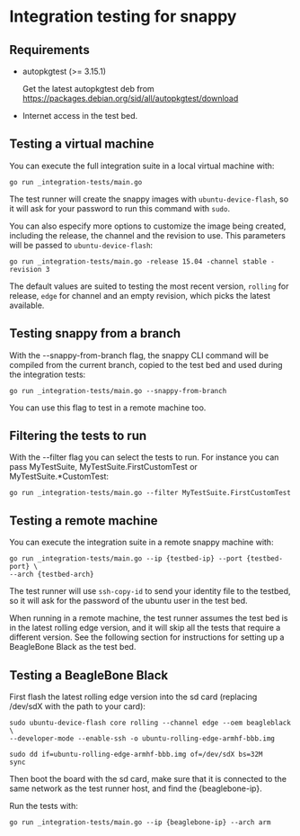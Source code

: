 # Integration testing for snappy

## Requirements

 *  autopkgtest (>= 3.15.1)

    Get the latest autopkgtest deb from
    https://packages.debian.org/sid/all/autopkgtest/download

 *  Internet access in the test bed.

## Testing a virtual machine

You can execute the full integration suite in a local virtual machine with:

    go run _integration-tests/main.go

The test runner will create the snappy images with `ubuntu-device-flash`, so it
will ask for your password to run this command with `sudo`.

You can also especify more options to customize the image being created, including
the release, the channel and the revision to use. This parameters will be passed
to `ubuntu-device-flash`:

    go run _integration-tests/main.go -release 15.04 -channel stable -revision 3

The default values are suited to testing the most recent version, `rolling` for
release, `edge` for channel and an empty revision, which picks the latest
available.

## Testing snappy from a branch

With the --snappy-from-branch flag, the snappy CLI command will be compiled
from the current branch, copied to the test bed and used during the integration
tests:

    go run _integration-tests/main.go --snappy-from-branch

You can use this flag to test in a remote machine too.

## Filtering the tests to run

With the --filter flag you can select the tests to run. For instance you can
pass MyTestSuite, MyTestSuite.FirstCustomTest or MyTestSuite.*CustomTest:

    go run _integration-tests/main.go --filter MyTestSuite.FirstCustomTest

## Testing a remote machine

You can execute the integration suite in a remote snappy machine with:

    go run _integration-tests/main.go --ip {testbed-ip} --port {testbed-port} \
    --arch {testbed-arch}

The test runner will use `ssh-copy-id` to send your identity file to the
testbed, so it will ask for the password of the ubuntu user in the test bed.

When running in a remote machine, the test runner assumes the test bed is in
the latest rolling edge version, and it will skip all the tests that
require a different version. See the following section for instructions for
setting up a BeagleBone Black as the test bed.

## Testing a BeagleBone Black

First flash the latest rolling edge version into the sd card
(replacing /dev/sdX with the path to your card):

    sudo ubuntu-device-flash core rolling --channel edge --oem beagleblack \
    --developer-mode --enable-ssh -o ubuntu-rolling-edge-armhf-bbb.img

    sudo dd if=ubuntu-rolling-edge-armhf-bbb.img of=/dev/sdX bs=32M
    sync

Then boot the board with the sd card, make sure that it is connected to the
same network as the test runner host, and find the {beaglebone-ip}.

Run the tests with:

    go run _integration-tests/main.go --ip {beaglebone-ip} --arch arm
